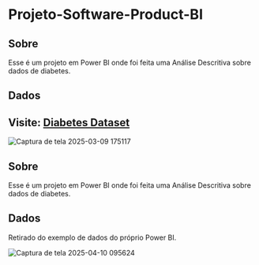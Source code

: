 # Projeto-Software-Product-BI

## Sobre
Esse é um projeto em Power BI onde foi feita uma Análise Descritiva sobre dados de diabetes.

## Dados
## Visite: [Diabetes Dataset](https://www.kaggle.com/datasets/akshaydattatraykhare/diabetes-dataset)

![Captura de tela 2025-03-09 175117](https://github.com/user-attachments/assets/1b537644-0c8d-401e-b6ee-6b0822ab3258)




## Sobre
Esse é um projeto em Power BI onde foi feita uma Análise Descritiva sobre dados de diabetes.

## Dados
Retirado do exemplo de dados do próprio Power BI.

![Captura de tela 2025-04-10 095624](https://github.com/user-attachments/assets/c16358dd-a43d-42ce-bdc0-d36bb2e24f77)
